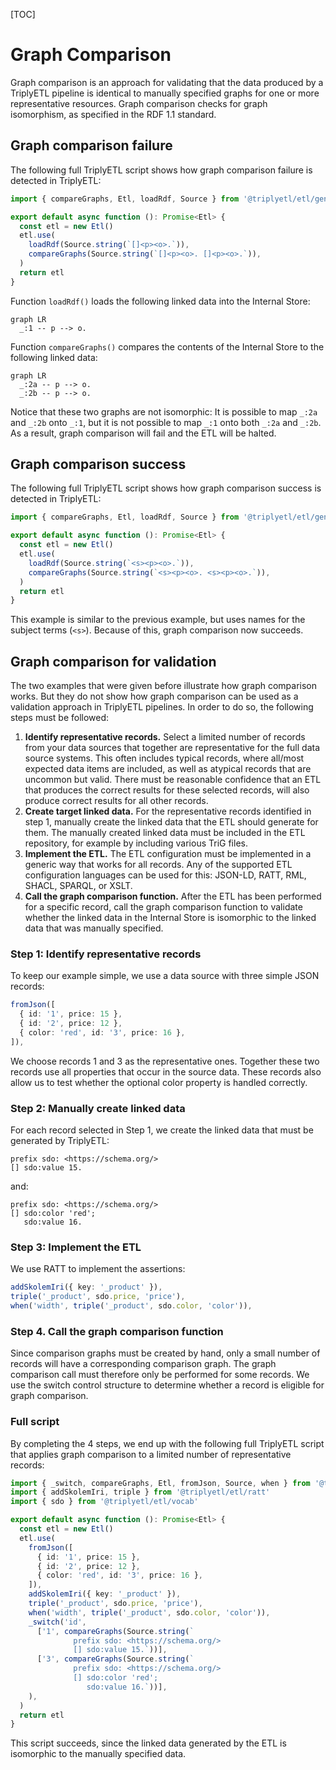 [TOC]

# Graph Comparison

Graph comparison is an approach for validating that the data produced by a TriplyETL pipeline is identical to manually specified graphs for one or more representative resources. Graph comparison checks for graph isomorphism, as specified in the RDF 1.1 standard.



## Graph comparison failure

The following full TriplyETL script shows how graph comparison failure is detected in TriplyETL:

```ts
import { compareGraphs, Etl, loadRdf, Source } from '@triplyetl/etl/generic'

export default async function (): Promise<Etl> {
  const etl = new Etl()
  etl.use(
    loadRdf(Source.string(`[]<p><o>.`)),
    compareGraphs(Source.string(`[]<p><o>. []<p><o>.`)),
  )
  return etl
}
```

Function `loadRdf()` loads the following linked data into the Internal Store:

```mermaid
graph LR
  _:1 -- p --> o.
```

Function `compareGraphs()` compares the contents of the Internal Store to the following linked data:

```mermaid
graph LR
  _:2a -- p --> o.
  _:2b -- p --> o.
```

Notice that these two graphs are not isomorphic: It is possible to map `_:2a` and `_:2b` onto `_:1`, but it is not possible to map `_:1` onto both `_:2a` and `_:2b`. As a result, graph comparison will fail and the ETL will be halted.



## Graph comparison success

The following full TriplyETL script shows how graph comparison success is detected in TriplyETL:

```ts
import { compareGraphs, Etl, loadRdf, Source } from '@triplyetl/etl/generic'

export default async function (): Promise<Etl> {
  const etl = new Etl()
  etl.use(
    loadRdf(Source.string(`<s><p><o>.`)),
    compareGraphs(Source.string(`<s><p><o>. <s><p><o>.`)),
  )
  return etl
}
```

This example is similar to the previous example, but uses names for the subject terms (`<s>`). Because of this, graph comparison now succeeds.



## Graph comparison for validation

The two examples that were given before illustrate how graph comparison works. But they do not show how graph comparison can be used as a validation approach in TriplyETL pipelines. In order to do so, the following steps must be followed:

1. **Identify representative records.** Select a limited number of records from your data sources that together are representative for the full data source systems. This often includes typical records, where all/most expected data items are included, as well as atypical records that are uncommon but valid. There must be reasonable confidence that an ETL that produces the correct results for these selected records, will also produce correct results for all other records.
2. **Create target linked data.** For the representative records identified in step 1, manually create the linked data that the ETL should generate for them. The manually created linked data must be included in the ETL repository, for example by including various TriG files.
3. **Implement the ETL.** The ETL configuration must be implemented in a generic way that works for all records. Any of the supported ETL configuration languages can be used for this: JSON-LD, RATT, RML, SHACL, SPARQL, or XSLT.
4. **Call the graph comparison function.** After the ETL has been performed for a specific record, call the graph comparison function to validate whether the linked data in the Internal Store is isomorphic to the linked data that was manually specified.

### Step 1: Identify representative records

To keep our example simple, we use a data source with three simple JSON records:

```ts
fromJson([
  { id: '1', price: 15 },
  { id: '2', price: 12 },
  { color: 'red', id: '3', price: 16 },
]),
```

We choose records 1 and 3 as the representative ones. Together these two records use all properties that occur in the source data. These records also allow us to test whether the optional color property is handled correctly.

### Step 2: Manually create linked data

For each record selected in Step 1, we create the linked data that must be generated by TriplyETL:

```turtle
prefix sdo: <https://schema.org/>
[] sdo:value 15.
```

and:

```turtle
prefix sdo: <https://schema.org/>
[] sdo:color 'red';
   sdo:value 16.
```

### Step 3: Implement the ETL

We use RATT to implement the assertions:

```ts
addSkolemIri({ key: '_product' }),
triple('_product', sdo.price, 'price'),
when('width', triple('_product', sdo.color, 'color')),
```

### Step 4. Call the graph comparison function

Since comparison graphs must be created by hand, only a small number of records will have a corresponding comparison graph. The graph comparison call must therefore only be performed for some records. We use the switch control structure to determine whether a record is eligible for graph comparison.

### Full script

By completing the 4 steps, we end up with the following full TriplyETL script that applies graph comparison to a limited number of representative records:

```ts
import { _switch, compareGraphs, Etl, fromJson, Source, when } from '@triplyetl/etl/generic'
import { addSkolemIri, triple } from '@triplyetl/etl/ratt'
import { sdo } from '@triplyetl/etl/vocab'

export default async function (): Promise<Etl> {
  const etl = new Etl()
  etl.use(
    fromJson([
      { id: '1', price: 15 },
      { id: '2', price: 12 },
      { color: 'red', id: '3', price: 16 },
    ]),
    addSkolemIri({ key: '_product' }),
    triple('_product', sdo.price, 'price'),
    when('width', triple('_product', sdo.color, 'color')),
    _switch('id',
      ['1', compareGraphs(Source.string(`
              prefix sdo: <https://schema.org/>
              [] sdo:value 15.`))],
      ['3', compareGraphs(Source.string(`
              prefix sdo: <https://schema.org/>
              [] sdo:color 'red';
                 sdo:value 16.`))],
    ),
  )
  return etl
}
```

This script succeeds, since the linked data generated by the ETL is isomorphic to the manually specified data.
